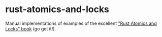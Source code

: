 # rust-atomics-and-locks

Manual implementations of examples of the excellent ["Rust Atomics and Locks" book](https://marabos.nl/atomics/) (go get it!).
